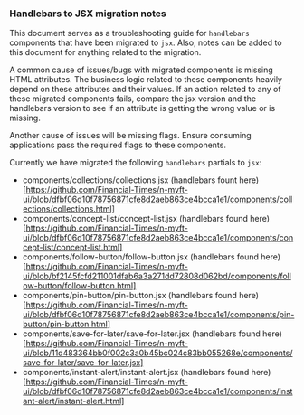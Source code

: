 ### Handlebars to JSX migration notes

This document serves as a troubleshooting guide for `handlebars` components that have been migrated to `jsx`. Also, notes can be added to this document for anything related to the migration.

A common cause of issues/bugs with migrated components is missing HTML attributes. The business logic related to these components heavily depend on these attributes and their values. If an action related to any of these migrated components fails, compare the jsx version and the handlebars version to see if an attribute is getting the wrong value or is missing.

Another cause of issues will be missing flags. Ensure consuming applications pass the required flags to these components.

Currently we have migrated the following `handlebars` partials to `jsx`:
- components/collections/collections.jsx (handlebars fount here)[https://github.com/Financial-Times/n-myft-ui/blob/dfbf06d10f78756871cfe8d2aeb863ce4bcca1e1/components/collections/collections.html]
- components/concept-list/concept-list.jsx (handlebars found here)[https://github.com/Financial-Times/n-myft-ui/blob/dfbf06d10f78756871cfe8d2aeb863ce4bcca1e1/components/concept-list/concept-list.html]
- components/follow-button/follow-button.jsx (handlebars found here)[https://github.com/Financial-Times/n-myft-ui/blob/bf2145fcfd211001dfab6a3a271dd72808d062bd/components/follow-button/follow-button.html]
- components/pin-button/pin-button.jsx (handlebars found here)[https://github.com/Financial-Times/n-myft-ui/blob/dfbf06d10f78756871cfe8d2aeb863ce4bcca1e1/components/pin-button/pin-button.html]
- components/save-for-later/save-for-later.jsx (handlebars found here)[https://github.com/Financial-Times/n-myft-ui/blob/11d483364bb0f002c3a0b45bc024c83bb055268e/components/save-for-later/save-for-later.jsx]
- components/instant-alert/instant-alert.jsx (handlebars found here)[https://github.com/Financial-Times/n-myft-ui/blob/dfbf06d10f78756871cfe8d2aeb863ce4bcca1e1/components/instant-alert/instant-alert.html]